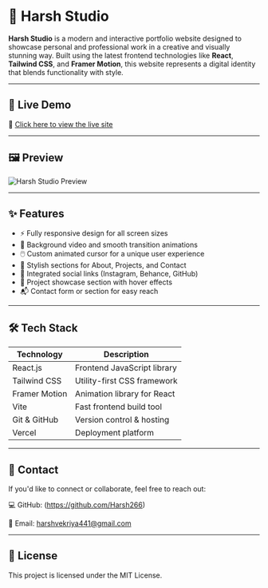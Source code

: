 # 🎨 Harsh Studio

**Harsh Studio** is a modern and interactive portfolio website designed to showcase personal and professional work in a creative and visually stunning way. Built using the latest frontend technologies like **React**, **Tailwind CSS**, and **Framer Motion**, this website represents a digital identity that blends functionality with style.

---

## 🚀 Live Demo

🔗 [Click here to view the live site](https://harsh-studio.vercel.app)

---

## 🖼️ Preview

![Harsh Studio Preview](./preview.png)

---

## ✨ Features

- ⚡ Fully responsive design for all screen sizes
- 🎥 Background video and smooth transition animations
- 🖱️ Custom animated cursor for a unique user experience
- 🎨 Stylish sections for About, Projects, and Contact
- 🔗 Integrated social links (Instagram, Behance, GitHub)
- 📂 Project showcase section with hover effects
- 📬 Contact form or section for easy reach

---

## 🛠️ Tech Stack

| Technology       | Description                    |
|------------------|--------------------------------|
| React.js         | Frontend JavaScript library    |
| Tailwind CSS     | Utility-first CSS framework    |
| Framer Motion    | Animation library for React    |
| Vite             | Fast frontend build tool       |
| Git & GitHub     | Version control & hosting      |
| Vercel           | Deployment platform            |

---
## 🔗 Contact
If you'd like to connect or collaborate, feel free to reach out:

💻 GitHub: (https://github.com/Harsh266)

📧 Email: harshvekriya441@gmail.com

---

## 📄 License
This project is licensed under the MIT License.


